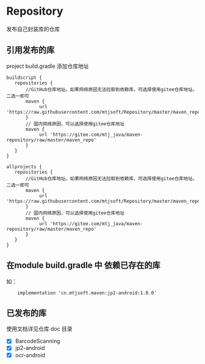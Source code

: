 # Repository
发布自己封装库的仓库

## 引用发布的库

project build.gradle 添加仓库地址

```
buildscript {
   repositories {
       //GitHub仓库地址。如果网络原因无法拉取到依赖库，可选择使用gitee仓库地址。二选一即可
       maven {
            url 'https://raw.githubusercontent.com/mtjsoft/Repository/master/maven_repo'
       }
       // 国内网络原因，可以选择使用gitee仓库地址
       maven {
            url 'https://gitee.com/mtj_java/maven-repository/raw/master/maven_repo'
       }
   }
}

allprojects {
   repositories {
       //GitHub仓库地址。如果网络原因无法拉取到依赖库，可选择使用gitee仓库地址。二选一即可
       maven {
            url 'https://raw.githubusercontent.com/mtjsoft/Repository/master/maven_repo'
       }
       // 国内网络原因，可以选择使用gitee仓库地址
       maven {
            url 'https://gitee.com/mtj_java/maven-repository/raw/master/maven_repo'
       }
   }
}
```

## 在module build.gradle 中 依赖已存在的库
如：
```
    implementation 'cn.mtjsoft.maven:jp2-android:1.0.0'
```

## 已发布的库
使用文档详见仓库 doc 目录

- [x]  BarcodeScanning
- [x]  jp2-android
- [x]  ocr-android